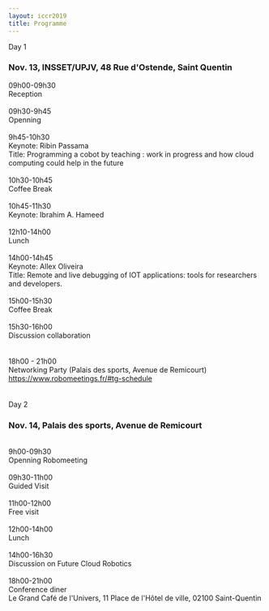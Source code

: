 ```yaml
---
layout: iccr2019
title: Programme
---
```


<div class="row">
 <!-- <div class="card">
   <div class="card-header">
     Day 0
     <h3>Nov. 21</h3>
   </div>
   <div class="card-block">
   <div class="container">
    <div class="row">
      <div class="col-md-2"> 18:00</div>
      <div class="col-md-9"> Networking Party (Palais des sports, Avenue de Remicourt) </div>
    </div>
  </div>
 </div>
</div> -->

  <div class="card">
    <div class="card-header">
      Day 1
      <h3>Nov. 13, INSSET/UPJV, 48 Rue d'Ostende, Saint Quentin
      </h3>
    </div>
    <div class="card-block">
    <div class="container">
     <div class="row">
       <div class="col-md-2">09h00-09h30</div>
       <div class="col-md-9">Reception</div>
     </div>
     <br/>
     <div class="row">
       <div class="col-md-2">09h30-9h45</div>
       <div class="col-md-9">Openning</div>
     </div>
     <br/>
     <div class="row">
       <div class="col-md-2">9h45-10h30</div>
       <div class="col-md-9">Keynote: Ribin Passama<br/>
       Title: Programming a cobot by teaching : work in progress and how cloud computing could help in the future </div>
     </div>
     <br/>
     <div class="row">
       <div class="col-md-2">10h30-10h45</div>
       <div class="col-md-9">Coffee Break</div>
     </div>
     <br/>
    <div class="row">
       <div class="col-md-2">10h45-11h30</div>
       <div class="col-md-9">Keynote: Ibrahim A. Hameed
       </div>
    </div>
    <br/>
    <div class="row">
       <div class="col-md-2">12h10-14h00</div>
       <div class="col-md-9">Lunch</div>
     </div>
    <br/>

<div class="row">
       <div class="col-md-2">14h00-14h45</div>
       <div class="col-md-9">Keynote: Allex Oliveira<br/>
       Title: Remote and live debugging of IOT applications: tools for researchers and developers.
</div>
     </div>
    <br/>
      <div class="row">
       <div class="col-md-2">15h00-15h30</div>
       <div class="col-md-9">Coffee Break</div>
     </div>
    <br/>
    <div class="row">
       <div class="col-md-2">15h30-16h00</div>
       <div class="col-md-9">Discussion collaboration	
       </div></div>
     <br/>
      </div>
    <br/>
        <div class="row">
      <div class="col-md-2"> 18h00 - 21h00</div>
      <div class="col-md-9"> Networking Party (Palais des sports, Avenue de Remicourt) <a href="https://www.robomeetings.fr/#tg-schedule"> https://www.robomeetings.fr/#tg-schedule</a> </div>
    </div>
  <br/>

   </div>
    </div>
</div>
<br/>

 <div class="card">
   <div class="card-header">
     Day 2
     <h3>Nov. 14, Palais des sports, Avenue de Remicourt</h3>
   </div>
   <div class="card-block">
   <div class="container">
   <br/>
<div class="row">
      <div class="col-md-2">9h00-09h30</div>
      <div class="col-md-9">Openning Robomeeting</div>
    </div>
   <br/>
<div class="row">
      <div class="col-md-2">09h30-11h00</div>
      <div class="col-md-9">Guided Visit</div>
    </div>
   <br/>
<div class="row">
      <div class="col-md-2">11h00-12h00</div>
      <div class="col-md-9">Free visit</div>
    </div>
   <br/>
<div class="row">
      <div class="col-md-2">12h00-14h00</div>
      <div class="col-md-9">Lunch</div>
    </div>
   <br/>
   <div class="row">
         <div class="col-md-2">14h00-16h30</div>
         <div class="col-md-9">Discussion on Future Cloud Robotics</div>
       </div>
      <br/>

  <div class="row">
       <div class="col-md-2">18h00-21h00</div>
       <div class="col-md-9">Conference diner
       <br/>Le Grand Café de l'Univers, 11 Place de l'Hôtel de ville, 02100 Saint-Quentin</div>
     </div>
   </div>
</div>
<br/>

 </div>
</div>
